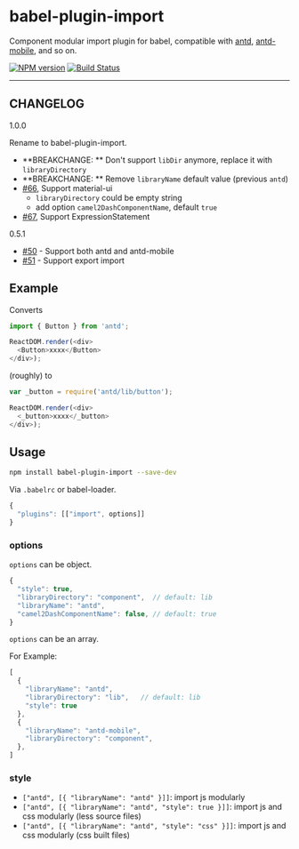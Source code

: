 # babel-plugin-import

Component modular import plugin for babel, compatible with [antd](https://github.com/ant-design/ant-design), [antd-mobile](https://github.com/ant-design/ant-design-mobile), and so on.

[![NPM version](https://img.shields.io/npm/v/babel-plugin-antd.svg?style=flat)](https://npmjs.org/package/babel-plugin-antd)
[![Build Status](https://img.shields.io/travis/ant-design/babel-plugin-antd.svg?style=flat)](https://travis-ci.org/ant-design/babel-plugin-antd)

----

## CHANGELOG

1.0.0

Rename to babel-plugin-import.

- **BREAKCHANGE: ** Don't support `libDir` anymore, replace it with `libraryDirectory`
- **BREAKCHANGE: ** Remove `libraryName` default value (previous `antd`)
- [#66](https://github.com/ant-design/babel-plugin-antd/issues/66), Support material-ui
  - `libraryDirectory` could be empty string
  - add option `camel2DashComponentName`, default `true`
- [#67](https://github.com/ant-design/babel-plugin-antd/pull/67), Support ExpressionStatement

0.5.1

- [#50](https://github.com/ant-design/babel-plugin-antd/pull/50) - Support both antd and antd-mobile
- [#51](https://github.com/ant-design/babel-plugin-antd/pull/51) - Support export import

## Example

Converts

```javascript
import { Button } from 'antd';

ReactDOM.render(<div>
  <Button>xxxx</Button>
</div>);
```

(roughly) to

```javascript
var _button = require('antd/lib/button');

ReactDOM.render(<div>
  <_button>xxxx</_button>
</div>);
```

## Usage

```bash
npm install babel-plugin-import --save-dev
```

Via `.babelrc` or babel-loader.

```js
{
  "plugins": [["import", options]]
}
```

### options

`options` can be object.

```javascript
{
  "style": true,
  "libraryDirectory": "component",  // default: lib
  "libraryName": "antd",
  "camel2DashComponentName": false, // default: true
}
```

`options` can be an array.

For Example: 

```javascript
[
  {
    "libraryName": "antd",
    "libraryDirectory": "lib",   // default: lib
    "style": true
  },
  {
    "libraryName": "antd-mobile",
    "libraryDirectory": "component",
  },
]
```

### style

- `["antd", [{ "libraryName": "antd" }]]`: import js modularly
- `["antd", [{ "libraryName": "antd", "style": true }]]`: import js and css modularly (less source files)
- `["antd", [{ "libraryName": "antd", "style": "css" }]]`: import js and css modularly (css built files)
